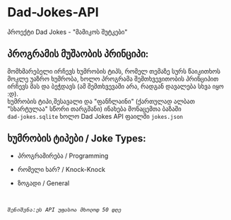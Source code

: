 # Dad-Jokes-API
პროექტი Dad Jokes - "მამიკოს შუტკები"

## პროგრამის მუშაობის პრინციპი:
მომხმარებელი ირჩევს ხუმრობის ტიპს, რომელ თემაზე სურს წაიკითხოს მოკლე უაზრო ხუმრობა, ხოლო პროგრამა შემთხვევითობის პრინციპით ირჩევს მას და ბეჭდავს (ამ შემთხვევაში არა, რადგან დავალება სხვა იყო :დ).<br> ხუმრობის ტიპი,შესავალი და "ფანჩლაინი" (ქართულად ალბათ "სხარტულაა" სწორი თარგმანი) ინახება მონაცემთა ბაზაში <br> `dad-jokes.sqlite` ხოლო Dad Jokes API ფაილში  `jokes.json`

## ხუმრობის ტიპები / Joke Types:
- პროგრამირება / Programming

- რომელი ხარ? / Knock-Knock

- ზოგადი / General
<br>

*`შენიშვნა:ეს API უფასოა მხოლოდ 50 დღე`*
